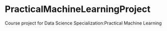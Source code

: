 # PracticalMachineLearningProject
Course project for Data Science Specialization:Practical Machine Learning
